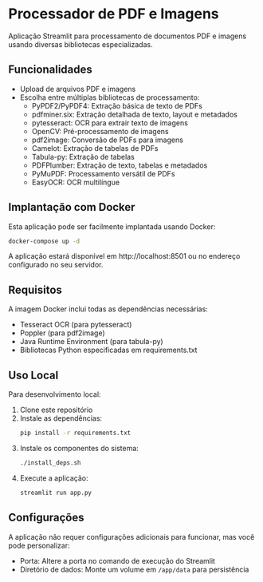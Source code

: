 # Processador de PDF e Imagens

Aplicação Streamlit para processamento de documentos PDF e imagens usando diversas bibliotecas especializadas.

## Funcionalidades

- Upload de arquivos PDF e imagens
- Escolha entre múltiplas bibliotecas de processamento:
  - PyPDF2/PyPDF4: Extração básica de texto de PDFs
  - pdfminer.six: Extração detalhada de texto, layout e metadados
  - pytesseract: OCR para extrair texto de imagens
  - OpenCV: Pré-processamento de imagens
  - pdf2image: Conversão de PDFs para imagens
  - Camelot: Extração de tabelas de PDFs
  - Tabula-py: Extração de tabelas
  - PDFPlumber: Extração de texto, tabelas e metadados
  - PyMuPDF: Processamento versátil de PDFs
  - EasyOCR: OCR multilíngue

## Implantação com Docker

Esta aplicação pode ser facilmente implantada usando Docker:

```bash
docker-compose up -d
```

A aplicação estará disponível em http://localhost:8501 ou no endereço configurado no seu servidor.

## Requisitos

A imagem Docker inclui todas as dependências necessárias:
- Tesseract OCR (para pytesseract)
- Poppler (para pdf2image)
- Java Runtime Environment (para tabula-py)
- Bibliotecas Python especificadas em requirements.txt

## Uso Local

Para desenvolvimento local:

1. Clone este repositório
2. Instale as dependências:
   ```bash
   pip install -r requirements.txt
   ```
3. Instale os componentes do sistema:
   ```bash
   ./install_deps.sh
   ```
4. Execute a aplicação:
   ```bash
   streamlit run app.py
   ```

## Configurações

A aplicação não requer configurações adicionais para funcionar, mas você pode personalizar:

- Porta: Altere a porta no comando de execução do Streamlit
- Diretório de dados: Monte um volume em `/app/data` para persistência 